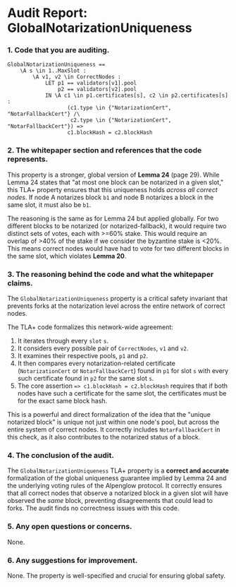 # Audit Report: GlobalNotarizationUniqueness

### 1. Code that you are auditing. 
```tla
GlobalNotarizationUniqueness ==
    \A s \in 1..MaxSlot :
        \A v1, v2 \in CorrectNodes :
            LET p1 == validators[v1].pool
                p2 == validators[v2].pool
            IN \A c1 \in p1.certificates[s], c2 \in p2.certificates[s] :
                   (c1.type \in {"NotarizationCert", "NotarFallbackCert"} /\
                    c2.type \in {"NotarizationCert", "NotarFallbackCert"}) =>
                   c1.blockHash = c2.blockHash
```

### 2. The whitepaper section and references that the code represents.

This property is a stronger, global version of **Lemma 24** (page 29). While Lemma 24 states that "at most one block can be notarized in a given slot," this TLA+ property ensures that this uniqueness holds *across all correct nodes*. If node A notarizes block `b1` and node B notarizes a block in the same slot, it must also be `b1`.

The reasoning is the same as for Lemma 24 but applied globally. For two different blocks to be notarized (or notarized-fallback), it would require two distinct sets of votes, each with >=60% stake. This would require an overlap of >40% of the stake if we consider the byzantine stake is <20%. This means correct nodes would have had to vote for two different blocks in the same slot, which violates **Lemma 20**.

### 3. The reasoning behind the code and what the whitepaper claims.

The `GlobalNotarizationUniqueness` property is a critical safety invariant that prevents forks at the notarization level across the entire network of correct nodes.

The TLA+ code formalizes this network-wide agreement:
1.  It iterates through every `slot` `s`.
2.  It considers every possible pair of `CorrectNodes`, `v1` and `v2`.
3.  It examines their respective pools, `p1` and `p2`.
4.  It then compares every notarization-related certificate (`NotarizationCert` or `NotarFallbackCert`) found in `p1` for slot `s` with every such certificate found in `p2` for the same slot `s`.
5.  The core assertion `=> c1.blockHash = c2.blockHash` requires that if both nodes have such a certificate for the same slot, the certificates must be for the exact same block hash.

This is a powerful and direct formalization of the idea that the "unique notarized block" is unique not just within one node's pool, but across the entire system of correct nodes. It correctly includes `NotarFallbackCert` in this check, as it also contributes to the notarized status of a block.

### 4. The conclusion of the audit.

The `GlobalNotarizationUniqueness` TLA+ property is a **correct and accurate** formalization of the global uniqueness guarantee implied by Lemma 24 and the underlying voting rules of the Alpenglow protocol. It correctly ensures that all correct nodes that observe a notarized block in a given slot will have observed the *same* block, preventing disagreements that could lead to forks. The audit finds no correctness issues with this code.

### 5. Any open questions or concerns.

None.

### 6. Any suggestions for improvement.

None. The property is well-specified and crucial for ensuring global safety.
